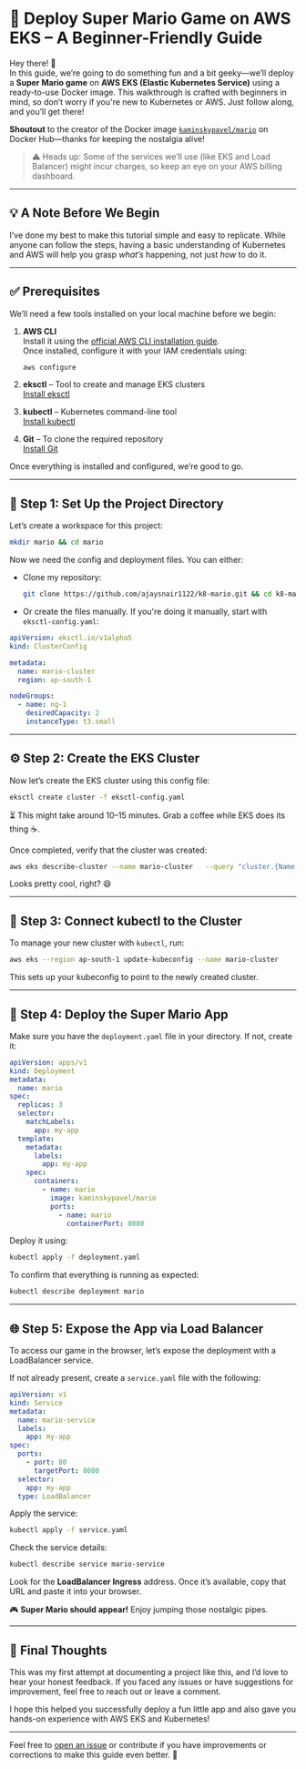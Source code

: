 
# 🚀 Deploy Super Mario Game on AWS EKS – A Beginner-Friendly Guide

Hey there! 👋  
In this guide, we’re going to do something fun and a bit geeky—we’ll deploy a **Super Mario game** on **AWS EKS (Elastic Kubernetes Service)** using a ready-to-use Docker image. This walkthrough is crafted with beginners in mind, so don’t worry if you're new to Kubernetes or AWS. Just follow along, and you’ll get there!

**Shoutout** to the creator of the Docker image [`kaminskypavel/mario`](https://hub.docker.com/r/kaminskypavel/mario) on Docker Hub—thanks for keeping the nostalgia alive!

> ⚠️ Heads up: Some of the services we’ll use (like EKS and Load Balancer) might incur charges, so keep an eye on your AWS billing dashboard.

---

## 💡 A Note Before We Begin

I’ve done my best to make this tutorial simple and easy to replicate. While anyone can follow the steps, having a basic understanding of Kubernetes and AWS will help you grasp *what’s* happening, not just *how* to do it.

---

## ✅ Prerequisites

We’ll need a few tools installed on your local machine before we begin:

1. **AWS CLI**  
   Install it using the [official AWS CLI installation guide](https://docs.aws.amazon.com/cli/latest/userguide/install-cliv2.html).  
   Once installed, configure it with your IAM credentials using:
   ```bash
   aws configure
   ```

2. **eksctl** – Tool to create and manage EKS clusters  
   [Install eksctl](https://docs.aws.amazon.com/eks/latest/userguide/eksctl.html)

3. **kubectl** – Kubernetes command-line tool  
   [Install kubectl](https://kubernetes.io/docs/tasks/tools/)

4. **Git** – To clone the required repository  
   [Install Git](https://git-scm.com/downloads)

Once everything is installed and configured, we’re good to go.

---

## 📁 Step 1: Set Up the Project Directory

Let’s create a workspace for this project:

```bash
mkdir mario && cd mario
```

Now we need the config and deployment files. You can either:

- Clone my repository:
  ```bash
  git clone https://github.com/ajaysnair1122/k8-mario.git && cd k8-mario
  ```

- Or create the files manually. If you're doing it manually, start with `eksctl-config.yaml`:

```yaml
apiVersion: eksctl.io/v1alpha5
kind: ClusterConfig

metadata:
  name: mario-cluster
  region: ap-south-1

nodeGroups:
  - name: ng-1
    desiredCapacity: 2
    instanceType: t3.small
```

---

## ⚙️ Step 2: Create the EKS Cluster

Now let’s create the EKS cluster using this config file:

```bash
eksctl create cluster -f eksctl-config.yaml
```

⏳ This might take around 10–15 minutes. Grab a coffee while EKS does its thing ☕.

Once completed, verify that the cluster was created:

```bash
aws eks describe-cluster --name mario-cluster   --query "cluster.{Name: name, Status: status, Endpoint: endpoint, Version: version, DateOfCreation: createdAt}"   --output table
```

Looks pretty cool, right? 😄

---

## 🔗 Step 3: Connect kubectl to the Cluster

To manage your new cluster with `kubectl`, run:

```bash
aws eks --region ap-south-1 update-kubeconfig --name mario-cluster
```

This sets up your kubeconfig to point to the newly created cluster.

---

## 🧱 Step 4: Deploy the Super Mario App

Make sure you have the `deployment.yaml` file in your directory. If not, create it:

```yaml
apiVersion: apps/v1
kind: Deployment
metadata:
  name: mario
spec:
  replicas: 3
  selector:
    matchLabels:
      app: my-app
  template:
    metadata:
      labels:
        app: my-app
    spec:
      containers:
        - name: mario
          image: kaminskypavel/mario
          ports:
            - name: mario
              containerPort: 8080
```

Deploy it using:

```bash
kubectl apply -f deployment.yaml
```

To confirm that everything is running as expected:

```bash
kubectl describe deployment mario
```

---

## 🌐 Step 5: Expose the App via Load Balancer

To access our game in the browser, let’s expose the deployment with a LoadBalancer service.

If not already present, create a `service.yaml` file with the following:

```yaml
apiVersion: v1
kind: Service
metadata:
  name: mario-service
  labels:
    app: my-app
spec:
  ports:
    - port: 80
      targetPort: 8080
  selector:
    app: my-app
  type: LoadBalancer
```

Apply the service:

```bash
kubectl apply -f service.yaml
```

Check the service details:

```bash
kubectl describe service mario-service
```

Look for the **LoadBalancer Ingress** address. Once it’s available, copy that URL and paste it into your browser.

🎮 **Super Mario should appear!** Enjoy jumping those nostalgic pipes.

---

## 📝 Final Thoughts

This was my first attempt at documenting a project like this, and I’d love to hear your honest feedback. If you faced any issues or have suggestions for improvement, feel free to reach out or leave a comment.

I hope this helped you successfully deploy a fun little app and also gave you hands-on experience with AWS EKS and Kubernetes!

---

Feel free to [open an issue](https://github.com/your-repo/issues) or contribute if you have improvements or corrections to make this guide even better. 🚀
